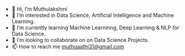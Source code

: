 - 👋 Hi, I’m Muthulakshmi
- 👀 I’m interested in Data Science, Artificial Intelligence and Machine Learning.
- 🌱 I’m currently learning Machine Learninng, Deep Learning & NLP for Data Science.
- 💞️ I’m looking to collaborate on on Data Science Projects.
- 📫 How to reach me muthuaathi31@gmail.com

<!---
muthuathi/muthuathi is a ✨ special ✨ repository because its `README.md` (this file) appears on your GitHub profile.
You can click the Preview link to take a look at your changes.
--->
